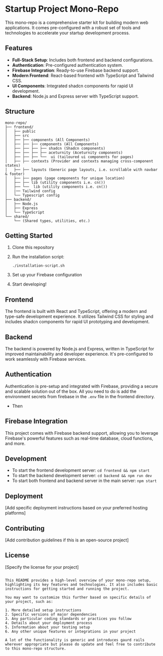 # Startup Project Mono-Repo

This mono-repo is a comprehensive starter kit for building modern web applications. It comes pre-configured with a robust set of tools and technologies to accelerate your startup development process.

## Features

- **Full-Stack Setup**: Includes both frontend and backend configurations.
- **Authentication**: Pre-configured authentication system.
- **Firebase Integration**: Ready-to-use Firebase backend support.
- **Modern Frontend**: React-based frontend with TypeScript and Tailwind CSS.
- **UI Components**: Integrated shadcn components for rapid UI development.
- **Backend**: Node.js and Express server with TypeScript support.

## Structure

```
mono-repo/
├── frontend/
│   ├── public
│   ├── src
│   ├── ├── components (All Components)
│   ├── ├── ├── components (All Components)
│   ├── ├── ├── ├── shadcn (Shadcn components)
│   ├── ├── ├── ├── aceturnity (Aceturnity components)
│   ├── ├── ├── └──  ui (tailoured ui components for pages)
│   ├── ├── contexts (Provider and contexts managing cross-component states)
│   ├── ├── layouts (Generic page layouts, i.e. scrollable with navbar & footer)
│   ├── ├── pages (page components for unique location)
│   ├── ├── lib (utility components i.e. cn())
│   ├── └──  lib (utility components i.e. cn())
│   |── Tailwind config
│   └── Typescript config
├── backend/
│   ├── Node.js
│   ├── Express
│   └── TypeScript
└── shared/
    └── (Shared types, utilities, etc.)
```

## Getting Started

1. Clone this repository
2. Run the installation script:
   ```
   ./installation-script.sh
   ```
3. Set up your Firebase configuration

4. Start developing!

## Frontend

The frontend is built with React and TypeScript, offering a modern and type-safe development experience. It utilizes Tailwind CSS for styling and includes shadcn components for rapid UI prototyping and development.

## Backend

The backend is powered by Node.js and Express, written in TypeScript for improved maintainability and developer experience. It's pre-configured to work seamlessly with Firebase services.

## Authentication

Authentication is pre-setup and integrated with Firebase, providing a secure and scalable solution out of the box. All you need to do is add the environment secrets from firebase in the `.env` file in the frontend directory. 
* Then 

## Firebase Integration

This project comes with Firebase backend support, allowing you to leverage Firebase's powerful features such as real-time database, cloud functions, and more.

## Development

- To start the frontend development server: `cd frontend && npm start`
- To start the backend development server: `cd backend && npm run dev`
- To start both frontend and backend server in the main server: `npm start` 

## Deployment

[Add specific deployment instructions based on your preferred hosting platforms]

## Contributing

[Add contribution guidelines if this is an open-source project]

## License

[Specify the license for your project]
```

This README provides a high-level overview of your mono-repo setup, highlighting its key features and technologies. It also includes basic instructions for getting started and running the project.

You may want to customize this further based on specific details of your project, such as:

1. More detailed setup instructions
2. Specific versions of major dependencies
3. Any particular coding standards or practices you follow
4. Details about your deployment process
5. Information about your testing setup
6. Any other unique features or integrations in your project

A lot of the functionality is generic and introduces gaurd rails wherever appropriate but please do update and feel free to contribute to this mono-repo structure.